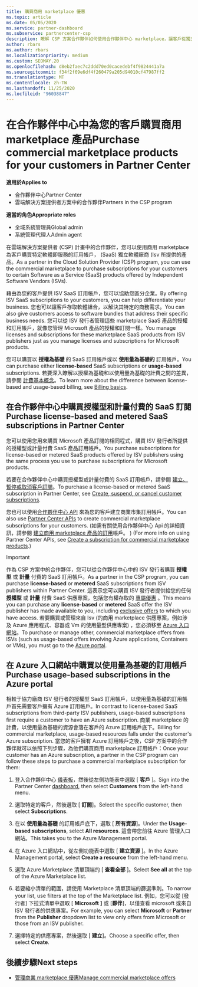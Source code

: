 ```yaml
---
title: 購買商用 marketplace 優惠
ms.topic: article
ms.date: 05/05/2020
ms.service: partner-dashboard
ms.subservice: partnercenter-csp
description: 瞭解 CSP 方案合作夥伴如何使用合作夥伴中心 marketplace，讓客戶從獨立軟體廠商 (Isv) 購買 SaaS 供應專案。
author: rbars
ms.author: rbars
ms.localizationpriority: medium
ms.custom: SEOMAY.20
ms.openlocfilehash: d8eb2faec7c2ddd70ed0cacedebf4f9824441a7a
ms.sourcegitcommit: f34f2f69e6df4f260479a205d94010cf47987ff2
ms.translationtype: MT
ms.contentlocale: zh-TW
ms.lasthandoff: 11/25/2020
ms.locfileid: "96038847"
---
```

# <a name="purchase-commercial-marketplace-products-for-your-customers-in-partner-center"></a><span data-ttu-id="488c6-103">在合作夥伴中心中為您的客戶購買商用 marketplace 產品</span><span class="sxs-lookup"><span data-stu-id="488c6-103">Purchase commercial marketplace products for your customers in Partner Center</span></span>

<span data-ttu-id="488c6-104">**適用於**</span><span class="sxs-lookup"><span data-stu-id="488c6-104">**Applies to**</span></span>

- <span data-ttu-id="488c6-105">合作夥伴中心</span><span class="sxs-lookup"><span data-stu-id="488c6-105">Partner Center</span></span>
- <span data-ttu-id="488c6-106">雲端解決方案提供者方案中的合作夥伴</span><span class="sxs-lookup"><span data-stu-id="488c6-106">Partners in the CSP program</span></span>

<span data-ttu-id="488c6-107">**適當的角色**</span><span class="sxs-lookup"><span data-stu-id="488c6-107">**Appropriate roles**</span></span>

- <span data-ttu-id="488c6-108">全域系統管理員</span><span class="sxs-lookup"><span data-stu-id="488c6-108">Global admin</span></span>
- <span data-ttu-id="488c6-109">系統管理代理人</span><span class="sxs-lookup"><span data-stu-id="488c6-109">Admin agent</span></span>

<span data-ttu-id="488c6-110">在雲端解決方案提供者 (CSP) 計畫中的合作夥伴，您可以使用商用 marketplace 為客戶購買特定軟體即服務的訂用帳戶， (SaaS) 獨立軟體廠商 (Isv 所提供的產品。</span><span class="sxs-lookup"><span data-stu-id="488c6-110">As a partner in the Cloud Solution Provider (CSP) program, you can use the commercial marketplace to purchase subscriptions for your customers to certain Software as a Service (SaaS) products offered by Independent Software Vendors (ISVs).</span></span>

<span data-ttu-id="488c6-111">藉由為您的客戶提供 ISV SaaS 訂用帳戶，您可以協助您區分企業。</span><span class="sxs-lookup"><span data-stu-id="488c6-111">By offering ISV SaaS subscriptions to your customers, you can help differentiate your business.</span></span> <span data-ttu-id="488c6-112">您也可以讓客戶存取軟體組合，以解決其特定的商務需求。</span><span class="sxs-lookup"><span data-stu-id="488c6-112">You can also give customers access to software bundles that address their specific business needs.</span></span> <span data-ttu-id="488c6-113">您可以從 ISV 發行者管理這些 marketplace SaaS 產品的授權和訂用帳戶，就像您管理 Microsoft 產品的授權和訂閱一樣。</span><span class="sxs-lookup"><span data-stu-id="488c6-113">You manage licenses and subscriptions for these marketplace SaaS products from ISV publishers just as you manage licenses and subscriptions for Microsoft products.</span></span>

<span data-ttu-id="488c6-114">您可以購買以 **授權為基礎** 的 SaaS 訂用帳戶或以 **使用量為基礎的** 訂用帳戶。</span><span class="sxs-lookup"><span data-stu-id="488c6-114">You can purchase either **license-based** SaaS subscriptions or **usage-based** subscriptions.</span></span> <span data-ttu-id="488c6-115">若要深入瞭解以授權為基礎和以使用量為基礎的計費之間的差異，請參閱 [計費基本概念](billing-basics.md)。</span><span class="sxs-lookup"><span data-stu-id="488c6-115">To learn more about the difference between license-based and usage-based billing, see [Billing basics](billing-basics.md).</span></span>

## <a name="purchase-license-based-and-metered-saas-subscriptions-in-partner-center"></a><span data-ttu-id="488c6-116">在合作夥伴中心中購買授權型和計量付費的 SaaS 訂閱</span><span class="sxs-lookup"><span data-stu-id="488c6-116">Purchase license-based and metered SaaS subscriptions in Partner Center</span></span>

<span data-ttu-id="488c6-117">您可以使用您用來購買 Microsoft 產品訂閱的相同程式，購買 ISV 發行者所提供的授權型或計量付費 SaaS 產品訂用帳戶。</span><span class="sxs-lookup"><span data-stu-id="488c6-117">You purchase subscriptions for license-based or metered SaaS products offered by ISV publishers using the same process you use to purchase subscriptions for Microsoft products.</span></span>

<span data-ttu-id="488c6-118">若要在合作夥伴中心中購買授權型或計量付費的 SaaS 訂用帳戶，請參閱 [建立、暫停或取消客戶訂閱](create-a-new-subscription.md#create-a-new-subscription)。</span><span class="sxs-lookup"><span data-stu-id="488c6-118">To purchase a license-based or metered SaaS subscription in Partner Center, see [Create, suspend, or cancel customer subscriptions](create-a-new-subscription.md#create-a-new-subscription).</span></span>

<span data-ttu-id="488c6-119">您也可以使用[合作夥伴中心 API](/partner-center/develop/) 來為您的客戶建立商業市集訂用帳戶。</span><span class="sxs-lookup"><span data-stu-id="488c6-119">You can also use [Partner Center APIs](/partner-center/develop/) to create commercial marketplace subscriptions for your customers.</span></span> <span data-ttu-id="488c6-120"> (如需有關使用合作夥伴中心 Api 的詳細資訊，請參閱 [建立商用 marketplace 產品的訂用](/partner-center/develop/create-subscription-azure-marketplace-products)帳戶。 ) </span><span class="sxs-lookup"><span data-stu-id="488c6-120">(For more info on using Partner Center APIs, see [Create a subscription for commercial marketplace products](/partner-center/develop/create-subscription-azure-marketplace-products).)</span></span>

>[!IMPORTANT]
> <span data-ttu-id="488c6-121">作為 CSP 方案中的合作夥伴，您可以從合作夥伴中心中的 ISV 發行者購買 **授權型** 或 **計量** 付費的 SaaS 訂用帳戶。</span><span class="sxs-lookup"><span data-stu-id="488c6-121">As a partner in the CSP program, you can purchase **license-based** or **metered** SaaS subscriptions from ISV publishers within Partner Center.</span></span> <span data-ttu-id="488c6-122">這表示您可以購買 ISV 發行者提供給您的任何 **授權型** 或 **計量** 付費 SaaS 供應專案，包括您有權存取的 [專屬優惠](csp-commercial-marketplace-discover.md#learn-about-marketplace-exclusive-offers) 。</span><span class="sxs-lookup"><span data-stu-id="488c6-122">This means you can purchase any **license-based** or **metered** SaaS offer the ISV publisher has made available to you, including [exclusive offers](csp-commercial-marketplace-discover.md#learn-about-marketplace-exclusive-offers) to which you have access.</span></span> <span data-ttu-id="488c6-123">若要購買或管理來自 Isv (的商用 marketplace 供應專案，例如涉及 Azure 應用程式、容器或 Vm 的使用量型供應專案) ，您必須移至 [Azure 入口網站](https://portal.azure.com/)。</span><span class="sxs-lookup"><span data-stu-id="488c6-123">To purchase or manage other, commercial marketplace offers from ISVs (such as usage-based offers involving Azure applications, Containers or VMs), you must go to the [Azure portal](https://portal.azure.com/).</span></span>

## <a name="purchase-usage-based-subscriptions-in-the-azure-portal"></a><span data-ttu-id="488c6-124">在 Azure 入口網站中購買以使用量為基礎的訂用帳戶</span><span class="sxs-lookup"><span data-stu-id="488c6-124">Purchase usage-based subscriptions in the Azure portal</span></span>

<span data-ttu-id="488c6-125">相較于協力廠商 ISV 發行者的授權型 SaaS 訂用帳戶，以使用量為基礎的訂用帳戶首先需要客戶擁有 Azure 訂用帳戶。</span><span class="sxs-lookup"><span data-stu-id="488c6-125">In contrast to license-based SaaS subscriptions from third-party ISV publishers, usage-based subscriptions first require a customer to have an Azure subscription.</span></span> <span data-ttu-id="488c6-126">商業 marketplace 的計費，以使用量為基礎的資源會落在客戶的 Azure 訂用帳戶底下。</span><span class="sxs-lookup"><span data-stu-id="488c6-126">Billing for commercial marketplace, usage-based resources falls under the customer's Azure subscription.</span></span> <span data-ttu-id="488c6-127">當您的客戶擁有 Azure 訂用帳戶之後，CSP 方案中的合作夥伴就可以依照下列步驟，為他們購買商用 marketplace 訂用帳戶：</span><span class="sxs-lookup"><span data-stu-id="488c6-127">Once your customer has an Azure subscription, a partner in the CSP program can follow these steps to purchase a commercial marketplace subscription for them:</span></span>

1. <span data-ttu-id="488c6-128">登入合作夥伴中心 [儀表板](https://partner.microsoft.com/dashboard)，然後從左側功能表中選取 [ **客戶** ]。</span><span class="sxs-lookup"><span data-stu-id="488c6-128">Sign into the Partner Center [dashboard](https://partner.microsoft.com/dashboard), then select **Customers** from the left-hand menu.</span></span>

2. <span data-ttu-id="488c6-129">選取特定的客戶，然後選取 [ **訂閱**]。</span><span class="sxs-lookup"><span data-stu-id="488c6-129">Select the specific customer, then select **Subscriptions**.</span></span>  

3. <span data-ttu-id="488c6-130">在以 **使用量為基礎** 的訂用帳戶底下，選取 [ **所有資源**]。</span><span class="sxs-lookup"><span data-stu-id="488c6-130">Under the **Usage-based subscriptions**, select **All resources**.</span></span> <span data-ttu-id="488c6-131">這會帶您前往 Azure 管理入口網站。</span><span class="sxs-lookup"><span data-stu-id="488c6-131">This takes you to the Azure Management portal.</span></span>

4. <span data-ttu-id="488c6-132">在 Azure 入口網站中，從左側功能表中選取 [ **建立資源** ]。</span><span class="sxs-lookup"><span data-stu-id="488c6-132">In the Azure Management portal, select **Create a resource** from the left-hand menu.</span></span>

5. <span data-ttu-id="488c6-133">選取 Azure Marketplace 清單頂端的 [ **查看全部** ]。</span><span class="sxs-lookup"><span data-stu-id="488c6-133">Select **See all** at the top of the Azure Marketplace list.</span></span>

6. <span data-ttu-id="488c6-134">若要縮小清單的範圍，請使用 Marketplace 清單頂端的篩選準則。</span><span class="sxs-lookup"><span data-stu-id="488c6-134">To narrow your list, use filters at the top of the Marketplace list.</span></span> <span data-ttu-id="488c6-135">例如，您可以從 [發行者] 下拉式清單中選取 [ **Microsoft** **]** 或 [**夥伴**]，以僅查看 microsoft 或來自 ISV 發行者的供應專案。</span><span class="sxs-lookup"><span data-stu-id="488c6-135">For example, you can select **Microsoft** or **Partner** from the **Publisher** dropdown list to view only offers from Microsoft or those from an ISV publisher.</span></span>

7. <span data-ttu-id="488c6-136">選擇特定的供應專案，然後選取 [ **建立**]。</span><span class="sxs-lookup"><span data-stu-id="488c6-136">Choose a specific offer, then select **Create**.</span></span>

## <a name="next-steps"></a><span data-ttu-id="488c6-137">後續步驟</span><span class="sxs-lookup"><span data-stu-id="488c6-137">Next steps</span></span>

- [<span data-ttu-id="488c6-138">管理商業 marketplace 優惠</span><span class="sxs-lookup"><span data-stu-id="488c6-138">Manage commercial marketplace offers</span></span>](csp-commercial-marketplace-purchase.md)